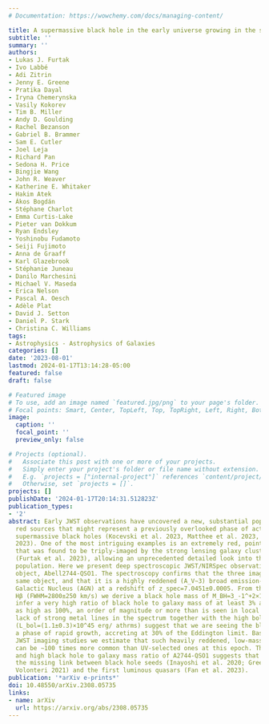 ```yaml
---
# Documentation: https://wowchemy.com/docs/managing-content/

title: A supermassive black hole in the early universe growing in the shadows
subtitle: ''
summary: ''
authors:
- Lukas J. Furtak
- Ivo Labbé
- Adi Zitrin
- Jenny E. Greene
- Pratika Dayal
- Iryna Chemerynska
- Vasily Kokorev
- Tim B. Miller
- Andy D. Goulding
- Rachel Bezanson
- Gabriel B. Brammer
- Sam E. Cutler
- Joel Leja
- Richard Pan
- Sedona H. Price
- Bingjie Wang
- John R. Weaver
- Katherine E. Whitaker
- Hakim Atek
- Ákos Bogdán
- Stéphane Charlot
- Emma Curtis-Lake
- Pieter van Dokkum
- Ryan Endsley
- Yoshinobu Fudamoto
- Seiji Fujimoto
- Anna de Graaff
- Karl Glazebrook
- Stéphanie Juneau
- Danilo Marchesini
- Michael V. Maseda
- Erica Nelson
- Pascal A. Oesch
- Adèle Plat
- David J. Setton
- Daniel P. Stark
- Christina C. Williams
tags:
- Astrophysics - Astrophysics of Galaxies
categories: []
date: '2023-08-01'
lastmod: 2024-01-17T13:14:28-05:00
featured: false
draft: false

# Featured image
# To use, add an image named `featured.jpg/png` to your page's folder.
# Focal points: Smart, Center, TopLeft, Top, TopRight, Left, Right, BottomLeft, Bottom, BottomRight.
image:
  caption: ''
  focal_point: ''
  preview_only: false

# Projects (optional).
#   Associate this post with one or more of your projects.
#   Simply enter your project's folder or file name without extension.
#   E.g. `projects = ["internal-project"]` references `content/project/deep-learning/index.md`.
#   Otherwise, set `projects = []`.
projects: []
publishDate: '2024-01-17T20:14:31.512823Z'
publication_types:
- '2'
abstract: Early JWST observations have uncovered a new, substantial population of
  red sources that might represent a previously overlooked phase of actively growing
  supermassive black holes (Kocevski et al. 2023, Matthee et al. 2023, Labbe et al.
  2023). One of the most intriguing examples is an extremely red, point-like object
  that was found to be triply-imaged by the strong lensing galaxy cluster Abell 2744
  (Furtak et al. 2023), allowing an unprecedented detailed look into this enigmatic
  population. Here we present deep spectroscopic JWST/NIRSpec observations of this
  object, Abell2744-QSO1. The spectroscopy confirms that the three images are of the
  same object, and that it is a highly reddened (A_V∼3) broad emission-line Active
  Galactic Nucleus (AGN) at a redshift of z_spec=7.0451±0.0005. From the width of
  Hβ (FWHM=2800±250 km/s) we derive a black hole mass of M_BH=3_-1^+2×10^7 M_⊙. We
  infer a very high ratio of black hole to galaxy mass of at least 3% and possibly
  as high as 100%, an order of magnitude or more than is seen in local galaxies. The
  lack of strong metal lines in the spectrum together with the high bolometric luminosity
  (L_bol=(1.1±0.3)×10^45 erg/ athrms) suggest that we are seeing the black hole in
  a phase of rapid growth, accreting at 30% of the Eddington limit. Based on early
  JWST imaging studies we estimate that such heavily reddened, low-mass black holes
  can be ∼100 times more common than UV-selected ones at this epoch. The rapid growth
  and high black hole to galaxy mass ratio of A2744-QSO1 suggests that it may represent
  the missing link between black hole seeds (Inayoshi et al. 2020; Greene et al. 2020;
  Volonteri 2021) and the first luminous quasars (Fan et al. 2023).
publication: '*arXiv e-prints*'
doi: 10.48550/arXiv.2308.05735
links:
- name: arXiv
  url: https://arxiv.org/abs/2308.05735
---
```

